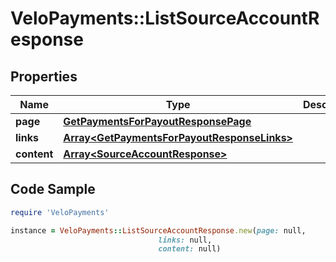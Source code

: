 # VeloPayments::ListSourceAccountResponse

## Properties

Name | Type | Description | Notes
------------ | ------------- | ------------- | -------------
**page** | [**GetPaymentsForPayoutResponsePage**](GetPaymentsForPayoutResponsePage.md) |  | [optional] 
**links** | [**Array&lt;GetPaymentsForPayoutResponseLinks&gt;**](GetPaymentsForPayoutResponseLinks.md) |  | [optional] 
**content** | [**Array&lt;SourceAccountResponse&gt;**](SourceAccountResponse.md) |  | [optional] 

## Code Sample

```ruby
require 'VeloPayments'

instance = VeloPayments::ListSourceAccountResponse.new(page: null,
                                 links: null,
                                 content: null)
```


